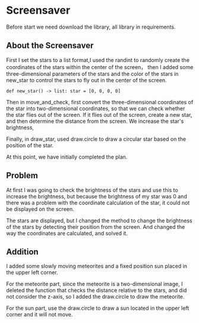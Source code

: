 # Screensaver

Before start we need download the library, all library in requirements.

## About the Screensaver
First I set the stars to a list format,I used the randint to randomly create the coordinates of the stars within the center of the screen， then I added some three-dimensional parameters of the stars and the color of the stars in new_star to control the stars to fly out in the center of the screen.

`def new_star() -> list:
    star = [0, 0, 0, 0]`

Then in move_and_check, first convert the three-dimensional coordinates of the star into two-dimensional coordinates, so that we can check whether the star flies out of the screen. If it flies out of the screen, create a new star, and then determine the distance from the screen. We increase the star's brightness,

Finally, in draw_star, used draw.circle to draw a circular star based on the position of the star.

At this point, we have initially completed the plan.

## Problem
At first I was going to check the brightness of the stars and use this to increase the brightness, but because the brightness of my star was 0 and there was a problem with the coordinate calculation of the star, it could not be displayed on the screen. 

The stars are displayed, but I changed the method to change the brightness of the stars by detecting their position from the screen. And changed the way the coordinates are calculated, and solved it.


## Addition
I added some slowly moving meteorites and a fixed position sun placed in the upper left corner.

For the meteorite part, since the meteorite is a two-dimensional image, I deleted the function that checks the distance relative to the stars, and did not consider the z-axis, so I added the draw.circle to draw the meteorite.

For the sun part, use the draw.circle to draw a sun located in the upper left corner and it will not move.
